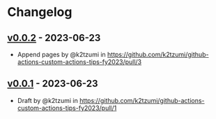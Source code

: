 # Changelog

## [v0.0.2](https://github.com/k2tzumi/github-actions-custom-actions-tips-fy2023/compare/v0.0.1...v0.0.2) - 2023-06-23
- Append pages by @k2tzumi in https://github.com/k2tzumi/github-actions-custom-actions-tips-fy2023/pull/3

## [v0.0.1](https://github.com/k2tzumi/github-actions-custom-actions-tips-fy2023/commits/v0.0.1) - 2023-06-23
- Draft by @k2tzumi in https://github.com/k2tzumi/github-actions-custom-actions-tips-fy2023/pull/1
